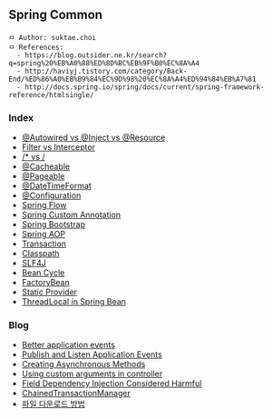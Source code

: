 ## Spring Common

```
ㅁ Author: suktae.choi
ㅁ References:
  - https://blog.outsider.ne.kr/search?q=spring%20%EB%A0%88%ED%8D%BC%EB%9F%B0%EC%8A%A4
  - http://haviyj.tistory.com/category/Back-End/%ED%86%A0%EB%B9%84%EC%9D%98%20%EC%8A%A4%ED%94%84%EB%A7%81
  - http://docs.spring.io/spring/docs/current/spring-framework-reference/htmlsingle/
```

### Index
- [@Autowired vs @Inject vs @Resource](autowired-inject-resource)
- [Filter vs Interceptor](filter-interceptor)
- [/* vs /](servlet-mapping)
- [@Cacheable](cacheable)
- [@Pageable](pageable)
- [@DateTimeFormat](date-time-format)
- [@Configuration](configuration)
- [Spring Flow](spring-flow)
- [Spring Custom Annotation](spring-custom-annotation)
- [Spring Bootstrap](spring-bootstrap)
- [Spring AOP](spring-common/spring-aop)
- [Transaction](transaction)
- [Classpath](classpath)
- [SLF4J](https://sonegy.wordpress.com/2014/05/23/how-to-slf4j/)
- [Bean Cycle](bean-cycle)
- [FactoryBean](factoryBean)
- [Static Provider](static-provider)
- [ThreadLocal in Spring Bean](threadlocal-in-spring-bean)

### Blog
- [Better application events](https://spring.io/blog/2015/02/11/better-application-events-in-spring-framework-4-2)
- [Publish and Listen Application Events](https://howtodoinjava.com/spring/spring-core/how-to-publish-and-listen-application-events-in-spring/)
- [Creating Asynchronous Methods](https://spring.io/guides/gs/async-method/)
- [Using custom arguments in controller](https://sdqali.in/blog/2016/01/29/using-custom-arguments-in-spring-mvc-controllers/)
- [Field Dependency Injection Considered Harmful](http://vojtechruzicka.com/field-dependency-injection-considered-harmful/)
- [ChainedTransactionManager](http://kwon37xi.egloos.com/4886947)
- [파일 다운로드 방법](http://yangyag.tistory.com/207)
